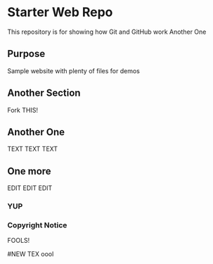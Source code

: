 # Starter Web Repo

This repository is for showing how Git and GitHub work
Another One
## Purpose

Sample website with plenty of files for demos

## Another Section

Fork THIS!

## Another One

TEXT TEXT TEXT

## One more

EDIT EDIT EDIT

### YUP

### Copyright Notice
FOOLS!

#NEW TEX
oool